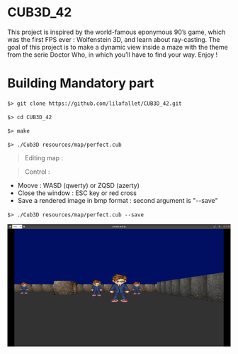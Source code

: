 # CUB3D_42

This project is inspired by the world-famous eponymous 90’s game, which was the first FPS ever : Wolfenstein 3D, and learn about ray-casting. The goal of this project is to make a dynamic view inside a maze with the theme from the serie Doctor Who, in which you’ll have to find your way. Enjoy !

# Building Mandatory part

``$> git clone https://github.com/lilafallet/CUB3D_42.git ``

``$> cd CUB3D_42``

``$> make``

``$> ./Cub3D resources/map/perfect.cub``

> Editing map :

> Control :

* Moove : WASD (qwerty) or ZQSD (azerty)
* Close the window : ESC key or red cross
* Save a rendered image in bmp format : second argument is "--save"

``$> ./Cub3D resources/map/perfect.cub --save``

![](images/screenshot.png)
